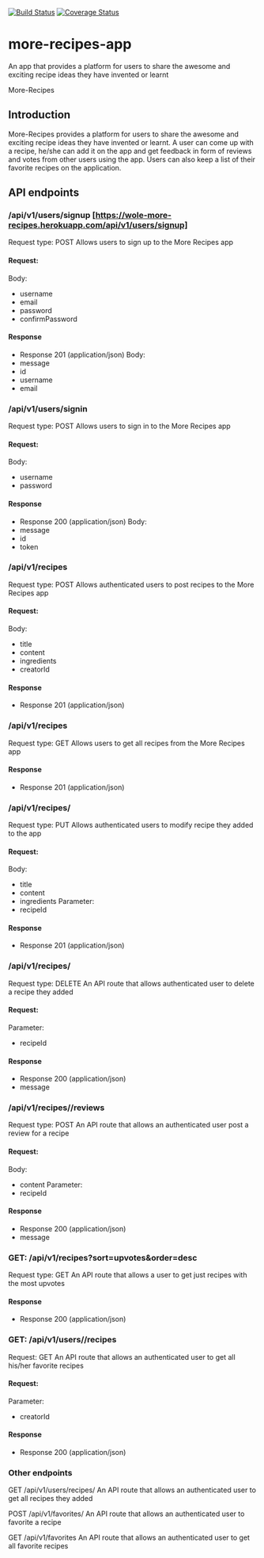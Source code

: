 [![Build Status](https://travis-ci.org/Polymathwole/more-recipes-app.svg?branch=api-endpoints)](https://travis-ci.org/Polymathwole/more-recipes-app) [![Coverage Status](https://coveralls.io/repos/github/Polymathwole/more-recipes-app/badge.svg?branch=master)](https://coveralls.io/github/Polymathwole/more-recipes-app?branch=master)

# more-recipes-app
An app that provides a platform for users to share the awesome and exciting  recipe ideas they have invented or learnt

More-Recipes

## Introduction

More-Recipes provides a platform for users to share the awesome and exciting recipe ideas they have invented or learnt.
A user can come up with a recipe, he/she can add it on the app and get feedback in form of reviews and votes from other users using the app. Users can also keep a list of their favorite recipes on the application.

## API endpoints

### /api/v1/users/signup    [https://wole-more-recipes.herokuapp.com/api/v1/users/signup]
Request type: POST
Allows users to sign up to the More Recipes app

#### Request:
Body:
+ username
+ email
+ password
+ confirmPassword

#### Response
+ Response 201 (application/json)
Body:
+ message
+ id
+ username
+ email

### /api/v1/users/signin
Request type: POST
Allows users to sign in to the More Recipes app

#### Request:
Body:
+ username
+ password

#### Response
+ Response 200 (application/json)
Body:
+ message
+ id
+ token



### /api/v1/recipes
Request type: POST
Allows authenticated users to post recipes to the More Recipes app  

#### Request:
Body:
+ title
+ content
+ ingredients
+ creatorId

#### Response
+ Response 201 (application/json)



### /api/v1/recipes
Request type: GET
Allows users to get all recipes from the More Recipes app  

#### Response
+ Response 201 (application/json)



### /api/v1/recipes/<recipeId>
Request type: PUT
Allows authenticated users to modify recipe they added to the app 

#### Request:
Body:
+ title
+ content
+ ingredients
Parameter:
+ recipeId

#### Response
+ Response 201 (application/json)



### /api/v1/recipes/<recipeId>
Request type: DELETE
An API route that allows authenticated user to delete a recipe they added

#### Request:
Parameter:
+ recipeId

#### Response
+ Response 200 (application/json)
+ message



### /api/v1/recipes/<recipeId>/reviews
Request type: POST
An API route that allows an authenticated user post a review for a recipe

#### Request:
Body:
+ content
Parameter:
+ recipeId

#### Response
+ Response 200 (application/json)
+ message



### GET: /api/v1/recipes?sort=upvotes&order=desc
Request type: GET
An API route that allows a user to get just recipes with the most upvotes

#### Response
+ Response 200 (application/json)



### GET: /api/v1/users/<userId>/recipes
Request: GET
An API route that allows an authenticated user to get all his/her favorite recipes

#### Request:
Parameter:
+ creatorId

#### Response
+ Response 200 (application/json)


### Other endpoints
GET     /api/v1/users/recipes/<userId>
An API route that allows an authenticated user to get all recipes they added

POST    /api/v1/favorites/<recipeId>
An API route that allows an authenticated user to favorite a recipe

GET     /api/v1/favorites
An API route that allows an authenticated user to get all favorite recipes